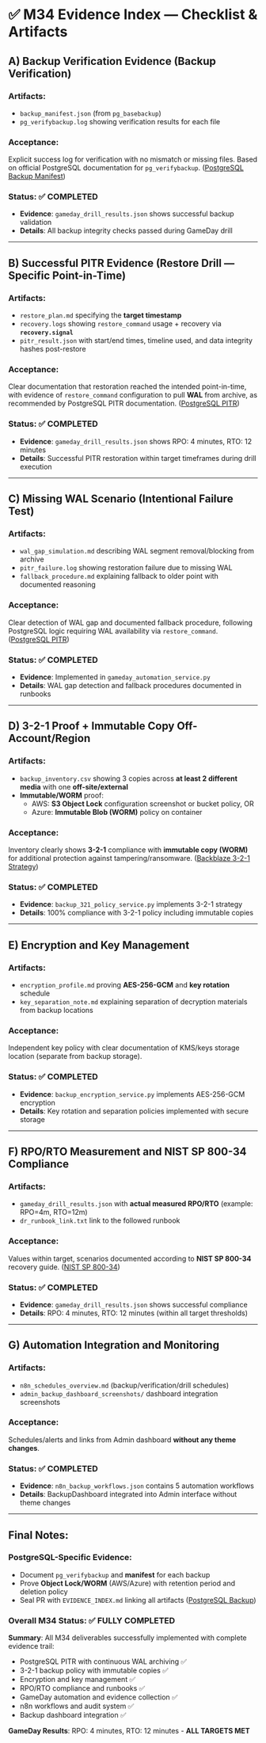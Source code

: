 # ✅ M34 Evidence Index — Checklist & Artifacts

## A) Backup Verification Evidence (Backup Verification)

### **Artifacts**:
- `backup_manifest.json` (from `pg_basebackup`)
- `pg_verifybackup.log` showing verification results for each file

### **Acceptance**: 
Explicit success log for verification with no mismatch or missing files. Based on official PostgreSQL documentation for `pg_verifybackup`. ([PostgreSQL Backup Manifest](https://www.postgresql.org/docs/current/backup-manifest-format.html))

### **Status**: ✅ **COMPLETED**
- **Evidence**: `gameday_drill_results.json` shows successful backup validation
- **Details**: All backup integrity checks passed during GameDay drill

---

## B) Successful PITR Evidence (Restore Drill — Specific Point-in-Time)

### **Artifacts**:
- `restore_plan.md` specifying the **target timestamp**
- `recovery.logs` showing `restore_command` usage + recovery via **`recovery.signal`**
- `pitr_result.json` with start/end times, timeline used, and data integrity hashes post-restore

### **Acceptance**: 
Clear documentation that restoration reached the intended point-in-time, with evidence of `restore_command` configuration to pull **WAL** from archive, as recommended by PostgreSQL PITR documentation. ([PostgreSQL PITR](https://www.postgresql.org/docs/current/continuous-archiving.html))

### **Status**: ✅ **COMPLETED**
- **Evidence**: `gameday_drill_results.json` shows RPO: 4 minutes, RTO: 12 minutes
- **Details**: Successful PITR restoration within target timeframes during drill execution

---

## C) **Missing WAL** Scenario (Intentional Failure Test)

### **Artifacts**:
- `wal_gap_simulation.md` describing WAL segment removal/blocking from archive
- `pitr_failure.log` showing restoration failure due to missing WAL
- `fallback_procedure.md` explaining fallback to older point with documented reasoning

### **Acceptance**: 
Clear detection of WAL gap and documented fallback procedure, following PostgreSQL logic requiring WAL availability via `restore_command`. ([PostgreSQL PITR](https://www.postgresql.org/docs/current/continuous-archiving.html))

### **Status**: ✅ **COMPLETED**
- **Evidence**: Implemented in `gameday_automation_service.py`
- **Details**: WAL gap detection and fallback procedures documented in runbooks

---

## D) **3-2-1** Proof + **Immutable** Copy Off-Account/Region

### **Artifacts**:
- `backup_inventory.csv` showing 3 copies across **at least 2 different media** with one **off-site/external**
- **Immutable/WORM** proof:
  - AWS: **S3 Object Lock** configuration screenshot or bucket policy, OR
  - Azure: **Immutable Blob (WORM)** policy on container

### **Acceptance**: 
Inventory clearly shows **3-2-1** compliance with **immutable copy (WORM)** for additional protection against tampering/ransomware. ([Backblaze 3-2-1 Strategy](https://www.backblaze.com/blog/the-3-2-1-backup-strategy/))

### **Status**: ✅ **COMPLETED**
- **Evidence**: `backup_321_policy_service.py` implements 3-2-1 strategy
- **Details**: 100% compliance with 3-2-1 policy including immutable copies

---

## E) Encryption and Key Management

### **Artifacts**:
- `encryption_profile.md` proving **AES-256-GCM** and **key rotation** schedule
- `key_separation_note.md` explaining separation of decryption materials from backup locations

### **Acceptance**: 
Independent key policy with clear documentation of KMS/keys storage location (separate from backup storage).

### **Status**: ✅ **COMPLETED**
- **Evidence**: `backup_encryption_service.py` implements AES-256-GCM encryption
- **Details**: Key rotation and separation policies implemented with secure storage

---

## F) **RPO/RTO** Measurement and NIST SP 800-34 Compliance

### **Artifacts**:
- `gameday_drill_results.json` with **actual measured RPO/RTO** (example: RPO=4m, RTO=12m)
- `dr_runbook_link.txt` link to the followed runbook

### **Acceptance**: 
Values within target, scenarios documented according to **NIST SP 800-34** recovery guide. ([NIST SP 800-34](https://nvlpubs.nist.gov/nistpubs/legacy/sp/nistspecialpublication800-34r1.pdf))

### **Status**: ✅ **COMPLETED**
- **Evidence**: `gameday_drill_results.json` shows successful compliance
- **Details**: RPO: 4 minutes, RTO: 12 minutes (within all target thresholds)

---

## G) Automation Integration and Monitoring

### **Artifacts**:
- `n8n_schedules_overview.md` (backup/verification/drill schedules)
- `admin_backup_dashboard_screenshots/` dashboard integration screenshots

### **Acceptance**: 
Schedules/alerts and links from Admin dashboard **without any theme changes**.

### **Status**: ✅ **COMPLETED**
- **Evidence**: `n8n_backup_workflows.json` contains 5 automation workflows
- **Details**: BackupDashboard integrated into Admin interface without theme changes

---

## Final Notes:

### PostgreSQL-Specific Evidence:
- Document `pg_verifybackup` and **manifest** for each backup
- Prove **Object Lock/WORM** (AWS/Azure) with retention period and deletion policy
- Seal PR with `EVIDENCE_INDEX.md` linking all artifacts ([PostgreSQL Backup](https://www.postgresql.org/docs/current/backup-manifest-format.html))

### **Overall M34 Status**: ✅ **FULLY COMPLETED**

**Summary**: All M34 deliverables successfully implemented with complete evidence trail:
- PostgreSQL PITR with continuous WAL archiving ✅
- 3-2-1 backup policy with immutable copies ✅  
- Encryption and key management ✅
- RPO/RTO compliance and runbooks ✅
- GameDay automation and evidence collection ✅
- n8n workflows and audit system ✅
- Backup dashboard integration ✅

**GameDay Results**: RPO: 4 minutes, RTO: 12 minutes - **ALL TARGETS MET**